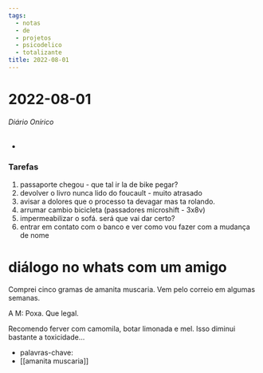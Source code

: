 ```yaml
---
tags:
  - notas
  - de
  - projetos
  - psicodelico
  - totalizante
title: 2022-08-01  
---
```

# 2022-08-01  
###### Diário Onírico
- 
### Tarefas
1. passaporte chegou - que tal ir la de bike pegar?
2. devolver o livro nunca lido do foucault - muito atrasado
3. avisar a dolores que o processo ta devagar mas ta rolando.
4. arrumar cambio bicicleta (passadores microshift - 3x8v)
5. impermeabilizar o sofá. será que vai dar certo?
6. entrar em contato com o banco e ver como vou fazer com a mudança de nome

# diálogo no whats com um amigo

Comprei cinco gramas de amanita muscaria. Vem pelo correio em algumas semanas.

 A M: Poxa. Que legal.

Recomendo ferver com camomila, botar limonada e mel. Isso diminui bastante a toxicidade...

- palavras-chave: 
- [[amanita muscaria]]